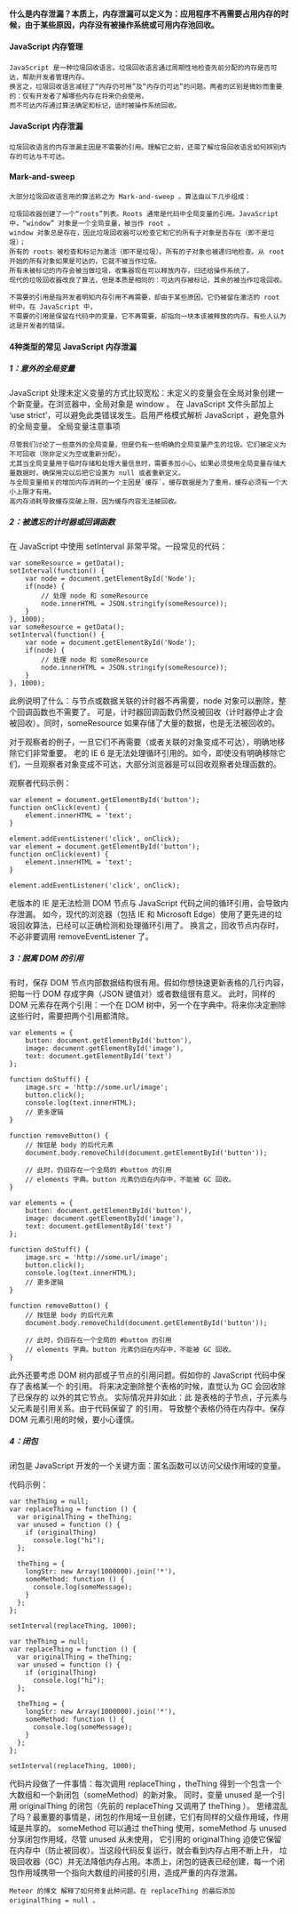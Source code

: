 #### 什么是内存泄漏？本质上，内存泄漏可以定义为：应用程序不再需要占用内存的时候，由于某些原因，内存没有被操作系统或可用内存池回收。

#### JavaScript 内存管理
```
JavaScript 是一种垃圾回收语言。垃圾回收语言通过周期性地检查先前分配的内存是否可达，帮助开发者管理内存。
换言之，垃圾回收语言减轻了“内存仍可用”及“内存仍可达”的问题。两者的区别是微妙而重要的：仅有开发者了解哪些内存在将来仍会使用，
而不可达内存通过算法确定和标记，适时被操作系统回收。
```

#### JavaScript 内存泄漏
```
垃圾回收语言的内存泄漏主因是不需要的引用。理解它之前，还需了解垃圾回收语言如何辨别内存的可达与不可达。
```

#### Mark-and-sweep
```
大部分垃圾回收语言用的算法称之为 Mark-and-sweep 。算法由以下几步组成：

垃圾回收器创建了一个“roots”列表。Roots 通常是代码中全局变量的引用。JavaScript 中，“window” 对象是一个全局变量，被当作 root 。
window 对象总是存在，因此垃圾回收器可以检查它和它的所有子对象是否存在（即不是垃圾）；
所有的 roots 被检查和标记为激活（即不是垃圾）。所有的子对象也被递归地检查。从 root 开始的所有对象如果是可达的，它就不被当作垃圾。
所有未被标记的内存会被当做垃圾，收集器现在可以释放内存，归还给操作系统了。
现代的垃圾回收器改良了算法，但是本质是相同的：可达内存被标记，其余的被当作垃圾回收。

不需要的引用是指开发者明知内存引用不再需要，却由于某些原因，它仍被留在激活的 root 树中。在 JavaScript 中，
不需要的引用是保留在代码中的变量，它不再需要，却指向一块本该被释放的内存。有些人认为这是开发者的错误。
```
 

#### 4种类型的常见 JavaScript 内存泄漏

##### **1：意外的全局变量**

JavaScript 处理未定义变量的方式比较宽松：未定义的变量会在全局对象创建一个新变量。在浏览器中，全局对象是 window 。
在 JavaScript 文件头部加上 ‘use strict’，可以避免此类错误发生。启用严格模式解析 JavaScript ，避免意外的全局变量。
全局变量注意事项
```
尽管我们讨论了一些意外的全局变量，但是仍有一些明确的全局变量产生的垃圾。它们被定义为不可回收（除非定义为空或重新分配）。
尤其当全局变量用于临时存储和处理大量信息时，需要多加小心。如果必须使用全局变量存储大量数据时，确保用完以后把它设置为 null 或者重新定义。
与全局变量相关的增加内存消耗的一个主因是`缓存`。缓存数据是为了重用，缓存必须有一个大小上限才有用。
高内存消耗导致缓存突破上限，因为缓存内容无法被回收。
```

##### **2：被遗忘的计时器或回调函数**

在 JavaScript 中使用 setInterval 非常平常。一段常见的代码：
```
var someResource = getData();
setInterval(function() {
    var node = document.getElementById('Node');
    if(node) {
        // 处理 node 和 someResource
        node.innerHTML = JSON.stringify(someResource));
    }
}, 1000);
var someResource = getData();
setInterval(function() {
    var node = document.getElementById('Node');
    if(node) {
        // 处理 node 和 someResource
        node.innerHTML = JSON.stringify(someResource));
    }
}, 1000);
```
此例说明了什么：与节点或数据关联的计时器不再需要，node 对象可以删除，整个回调函数也不需要了。
可是，计时器回调函数仍然没被回收（计时器停止才会被回收）。同时，someResource 如果存储了大量的数据，也是无法被回收的。

对于观察者的例子，一旦它们不再需要（或者关联的对象变成不可达），明确地移除它们非常重要。
老的 IE 6 是无法处理循环引用的。如今，即使没有明确移除它们，一旦观察者对象变成不可达，大部分浏览器是可以回收观察者处理函数的。

观察者代码示例：
```
var element = document.getElementById('button');
function onClick(event) {
    element.innerHTML = 'text';
}

element.addEventListener('click', onClick);
var element = document.getElementById('button');
function onClick(event) {
    element.innerHTML = 'text';
}
 
element.addEventListener('click', onClick);
```
老版本的 IE 是无法检测 DOM 节点与 JavaScript 代码之间的循环引用，会导致内存泄漏。
如今，现代的浏览器（包括 IE 和 Microsoft Edge）使用了更先进的垃圾回收算法，已经可以正确检测和处理循环引用了。
换言之，回收节点内存时，不必非要调用 removeEventListener 了。

##### **3：脱离 DOM 的引用**

有时，保存 DOM 节点内部数据结构很有用。假如你想快速更新表格的几行内容，把每一行 DOM 存成字典（JSON 键值对）或者数组很有意义。
此时，同样的 DOM 元素存在两个引用：一个在 DOM 树中，另一个在字典中。将来你决定删除这些行时，需要把两个引用都清除。
```
var elements = {
    button: document.getElementById('button'),
    image: document.getElementById('image'),
    text: document.getElementById('text')
};

function doStuff() {
    image.src = 'http://some.url/image';
    button.click();
    console.log(text.innerHTML);
    // 更多逻辑
}

function removeButton() {
    // 按钮是 body 的后代元素
    document.body.removeChild(document.getElementById('button'));

    // 此时，仍旧存在一个全局的 #button 的引用
    // elements 字典。button 元素仍旧在内存中，不能被 GC 回收。
}

var elements = {
    button: document.getElementById('button'),
    image: document.getElementById('image'),
    text: document.getElementById('text')
};
 
function doStuff() {
    image.src = 'http://some.url/image';
    button.click();
    console.log(text.innerHTML);
    // 更多逻辑
}
 
function removeButton() {
    // 按钮是 body 的后代元素
    document.body.removeChild(document.getElementById('button'));
 
    // 此时，仍旧存在一个全局的 #button 的引用
    // elements 字典。button 元素仍旧在内存中，不能被 GC 回收。
}
```
此外还要考虑 DOM 树内部或子节点的引用问题。假如你的 JavaScript 代码中保存了表格某一个 <td> 的引用。
将来决定删除整个表格的时候，直觉认为 GC 会回收除了已保存的 <td> 以外的其它节点。
实际情况并非如此：此<td> 是表格的子节点，子元素与父元素是引用关系。由于代码保留了 <td> 的引用，
导致整个表格仍待在内存中。保存 DOM 元素引用的时候，要小心谨慎。

##### **4：闭包**

闭包是 JavaScript 开发的一个关键方面：匿名函数可以访问父级作用域的变量。

代码示例：
```
var theThing = null;
var replaceThing = function () {
  var originalThing = theThing;
  var unused = function () {
    if (originalThing)
      console.log("hi");
  };

  theThing = {
    longStr: new Array(1000000).join('*'),
    someMethod: function () {
      console.log(someMessage);
    }
  };
};

setInterval(replaceThing, 1000);

var theThing = null;
var replaceThing = function () {
  var originalThing = theThing;
  var unused = function () {
    if (originalThing)
      console.log("hi");
  };
 
  theThing = {
    longStr: new Array(1000000).join('*'),
    someMethod: function () {
      console.log(someMessage);
    }
  };
};
 
setInterval(replaceThing, 1000);
```
代码片段做了一件事情：每次调用 replaceThing ，theThing 得到一个包含一个大数组和一个新闭包（someMethod）的新对象。
同时，变量 unused 是一个引用 originalThing 的闭包（先前的 replaceThing 又调用了 theThing ）。
思绪混乱了吗？最重要的事情是，闭包的作用域一旦创建，它们有同样的父级作用域，作用域是共享的。
someMethod 可以通过 theThing 使用，someMethod 与 unused 分享闭包作用域，尽管 unused 从未使用，
它引用的 originalThing 迫使它保留在内存中（防止被回收）。当这段代码反复运行，就会看到内存占用不断上升，
垃圾回收器（GC）并无法降低内存占用。本质上，闭包的链表已经创建，每一个闭包作用域携带一个指向大数组的间接的引用，造成严重的内存泄漏。

`Meteor 的博文 解释了如何修复此种问题。在 replaceThing 的最后添加 originalThing = null 。`